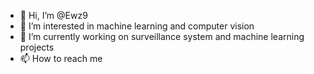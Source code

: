 - 👋 Hi, I’m @Ewz9
- 👀 I’m interested in machine learning and computer vision
- 🌱 I’m currently working on surveillance system and machine learning projects
- 📫 How to reach me 

<!---
Ewz9/Ewz9 is a ✨ special ✨ repository because its `README.md` (this file) appears on your GitHub profile.
You can click the Preview link to take a look at your changes.
--->

